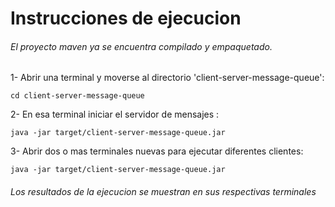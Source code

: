 # Instrucciones de ejecucion

###### El proyecto maven ya se encuentra compilado y empaquetado.

1- Abrir una terminal y moverse al directorio 'client-server-message-queue': <br>
```
cd client-server-message-queue
```
2- En esa terminal iniciar el servidor de mensajes : <br>
```
java -jar target/client-server-message-queue.jar
```
3- Abrir dos o mas terminales nuevas para ejecutar diferentes clientes: <br> 
```
java -jar target/client-server-message-queue.jar
```

###### Los resultados de la ejecucion se muestran en sus respectivas terminales
